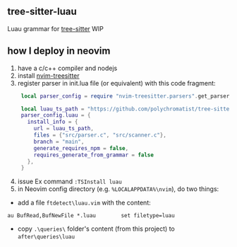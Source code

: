 ## tree-sitter-luau

Luau grammar for [tree-sitter](https://github.com/tree-sitter/tree-sitter)
WIP

## how I deploy in neovim

1. have a c/c++ compiler and nodejs
2. install [nvim-treesitter](https://github.com/nvim-treesitter/nvim-treesitter)
3. register parser in init.lua file (or equivalent) with this code fragment:
   ```lua
    local parser_config = require "nvim-treesitter.parsers".get_parser_configs()

    local luau_ts_path = "https://github.com/polychromatist/tree-sitter-luau"
    parser_config.luau = {
      install_info = {
        url = luau_ts_path,
        files = {"src/parser.c", "src/scanner.c"},
        branch = "main",
        generate_requires_npm = false,
        requires_generate_from_grammar = false
      },
    }
    ```
4. issue Ex command `:TSInstall luau`
5. in Neovim config directory (e.g. `%LOCALAPPDATA%\nvim`), do two things:
  - add a file `ftdetect\luau.vim` with the content:
  ```vim
  au BufRead,BufNewFile *.luau        set filetype=luau
  ```
  - copy `.\queries\` folder's content (from this project) to `after\queries\luau`
